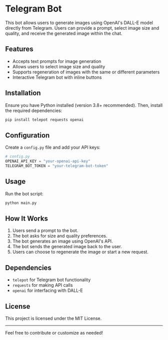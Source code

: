 # Telegram Bot

This bot allows users to generate images using OpenAI's DALL-E model directly from Telegram. Users can provide a prompt, select image size and quality, and receive the generated image within the chat.

## Features
- Accepts text prompts for image generation
- Allows users to select image size and quality
- Supports regeneration of images with the same or different parameters
- Interactive Telegram bot with inline buttons

## Installation

Ensure you have Python installed (version 3.8+ recommended). Then, install the required dependencies:

```bash
pip install telepot requests openai
```

## Configuration

Create a `config.py` file and add your API keys:

```python
# config.py
OPENAI_API_KEY = "your-openai-api-key"
TELEGRAM_BOT_TOKEN = "your-telegram-bot-token"
```

## Usage

Run the bot script:

```bash
python main.py
```

## How It Works
1. Users send a prompt to the bot.
2. The bot asks for size and quality preferences.
3. The bot generates an image using OpenAI's API.
4. The bot sends the generated image back to the user.
5. Users can choose to regenerate the image or start a new request.

## Dependencies
- `telepot` for Telegram bot functionality
- `requests` for making API calls
- `openai` for interfacing with DALL-E

## License
This project is licensed under the MIT License.

---

Feel free to contribute or customize as needed!

